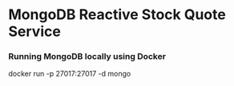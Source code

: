 # MongoDB Reactive Stock Quote Service



### Running MongoDB locally using Docker

docker run -p 27017:27017 -d mongo